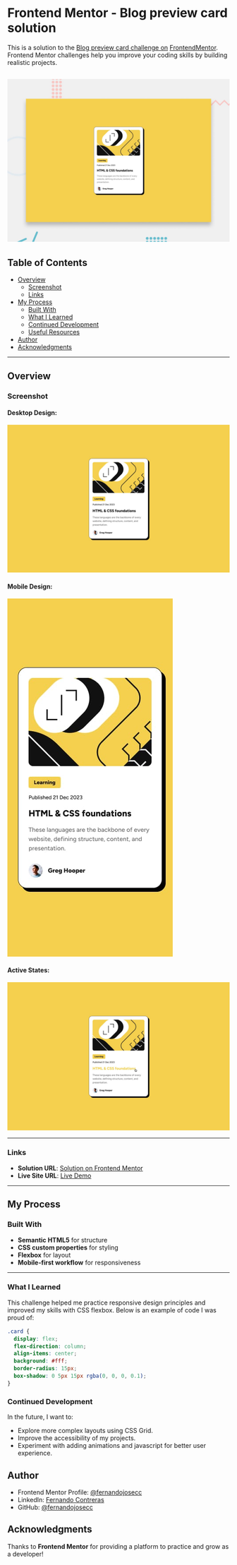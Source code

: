 # Frontend Mentor - Blog preview card solution

This is a solution to the [Blog preview card challenge on](./preview.jpg) 
[FrontendMentor](https://www.frontendmentor.io/challenges/blog-preview-card-ckPaj01IcS). Frontend Mentor challenges help you improve your coding skills by building realistic projects. 

![Preview](./preview.jpg) 
---

## Table of Contents
- [Overview](#overview)
  - [Screenshot](#screenshot)
  - [Links](#links)
- [My Process](#my-process)
  - [Built With](#built-with)
  - [What I Learned](#what-i-learned)
  - [Continued Development](#continued-development)
  - [Useful Resources](#useful-resources)
- [Author](#author)
- [Acknowledgments](#acknowledgments)

---

## Overview  

### Screenshot  

#### Desktop Design:  
![Desktop Screenshot](./design/desktop-design.jpg)  

#### Mobile Design:  
![Mobile Screenshot](./design/mobile-design.jpg)  

#### Active States:  
![Active States Screenshot](./design/active-states.jpg)  

---

### Links  
- **Solution URL**: [Solution on Frontend Mentor](https://www.frontendmentor.io/solutions/qr-code-component-TuNs5CGZhb)  
- **Live Site URL**: [Live Demo](https://fernandojosecc.github.io/blog-preview-card/)  

---

## My Process  

### Built With  
- **Semantic HTML5** for structure  
- **CSS custom properties** for styling  
- **Flexbox** for layout  
- **Mobile-first workflow** for responsiveness  

---

### What I Learned  
This challenge helped me practice responsive design principles and improved my skills with CSS flexbox. Below is an example of code I was proud of:

```css
.card {
  display: flex;
  flex-direction: column;
  align-items: center;
  background: #fff;
  border-radius: 15px;
  box-shadow: 0 5px 15px rgba(0, 0, 0, 0.1);
}
```

### Continued Development
In the future, I want to:

- Explore more complex layouts using CSS Grid.
- Improve the accessibility of my projects.
- Experiment with adding animations and javascript for better user experience.

## Author
- Frontend Mentor Profile: [@fernandojosecc](https://www.frontendmentor.io/profile/fernandojosecc)
- LinkedIn: [Fernando Contreras](https://www.linkedin.com/in/fernandojosecontreras/)
- GitHub: [@fernandojosecc](https://github.com/fernandojosecc)

## Acknowledgments
Thanks to **Frontend Mentor** for providing a platform to practice and grow as a developer!